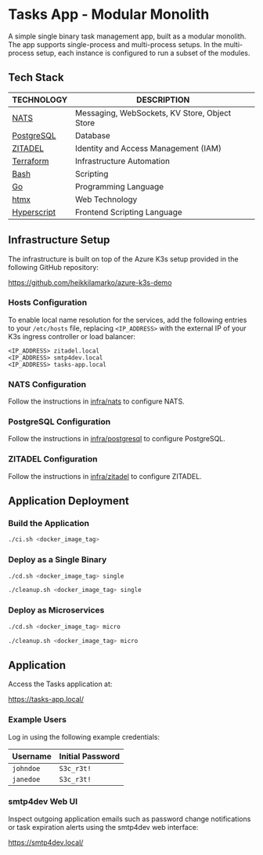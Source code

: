# Tasks App - Modular Monolith

A simple single binary task management app, built as a modular monolith. The app supports single-process and multi-process setups. In the multi-process setup, each instance is configured to run a subset of the modules.

## Tech Stack

| TECHNOLOGY                                 | DESCRIPTION                                   |
| ------------------------------------------ | --------------------------------------------- |
| [NATS](https://nats.io/)                   | Messaging, WebSockets, KV Store, Object Store |
| [PostgreSQL](https://www.postgresql.org/)  | Database                                      |
| [ZITADEL](https://zitadel.com/)            | Identity and Access Management (IAM)          |
| [Terraform](https://www.terraform.io/)     | Infrastructure Automation                     |
| [Bash](https://www.gnu.org/software/bash/) | Scripting                                     |
| [Go](https://go.dev/)                      | Programming Language                          |
| [htmx](https://htmx.org/)                  | Web Technology                                |
| [Hyperscript](https://hyperscript.org/)    | Frontend Scripting Language                   |

## Infrastructure Setup

The infrastructure is built on top of the Azure K3s setup provided in the following GitHub repository:

https://github.com/heikkilamarko/azure-k3s-demo

### Hosts Configuration

To enable local name resolution for the services, add the following entries to your `/etc/hosts` file, replacing `<IP_ADDRESS>` with the external IP of your K3s ingress controller or load balancer:

```
<IP_ADDRESS> zitadel.local
<IP_ADDRESS> smtp4dev.local
<IP_ADDRESS> tasks-app.local
```

### NATS Configuration

Follow the instructions in [infra/nats](infra/nats) to configure NATS.

### PostgreSQL Configuration

Follow the instructions in [infra/postgresql](infra/postgresql) to configure PostgreSQL.

### ZITADEL Configuration

Follow the instructions in [infra/zitadel](infra/zitadel) to configure ZITADEL.

## Application Deployment

### Build the Application

```bash
./ci.sh <docker_image_tag>
```

### Deploy as a Single Binary

```bash
./cd.sh <docker_image_tag> single
```

```bash
./cleanup.sh <docker_image_tag> single
```

### Deploy as Microservices

```bash
./cd.sh <docker_image_tag> micro
```

```bash
./cleanup.sh <docker_image_tag> micro
```

## Application

Access the Tasks application at:

https://tasks-app.local/

### Example Users

Log in using the following example credentials:

| Username  | Initial Password |
| --------- | ---------------- |
| `johndoe` | `S3c_r3t!`       |
| `janedoe` | `S3c_r3t!`       |

### smtp4dev Web UI

Inspect outgoing application emails such as password change notifications or task expiration alerts using the smtp4dev web interface:

https://smtp4dev.local/
